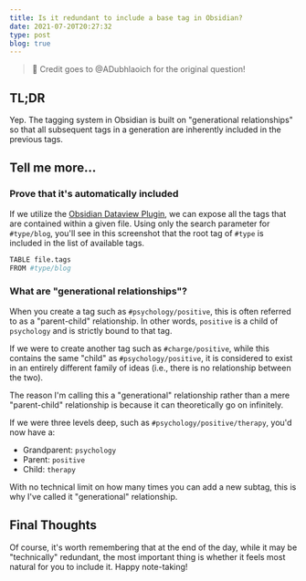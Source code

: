 ```yaml
---
title: Is it redundant to include a base tag in Obsidian?
date: 2021-07-20T20:27:32
type: post
blog: true
---
```


> 🎩 Credit goes to @ADubhlaoich for the original question!

## TL;DR

Yep. The tagging system in Obsidian is built on "generational relationships" so that all subsequent tags in a generation are inherently included in the previous tags.

## Tell me more...

### Prove that it's automatically included

If we utilize the [Obsidian Dataview Plugin](https://blacksmithgu.github.io/obsidian-dataview/), we can expose all the tags that are contained within a given file. Using only the search parameter for `#type/blog`, you'll see in this screenshot that the root tag of `#type` is included in the list of available tags.

```bash
TABLE file.tags
FROM #type/blog
```

<BlogImage src="/images/2021/is-it-redundant-to-include-a-base-tag.png" alt="Screenshot of Obsidian Dataview results for tags"></BlogImage>

### What are "generational relationships"?

When you create a tag such as `#psychology/positive`, this is often referred to as a "parent-child" relationship. In other words, `positive` is a child of `psychology` and is strictly bound to that tag.

If we were to create another tag such as `#charge/positive`, while this contains the same "child" as `#psychology/positive`, it is considered to exist in an entirely different family of ideas (i.e., there is no relationship between the two).

The reason I'm calling this a "generational" relationship rather than a mere "parent-child" relationship is because it can theoretically go on infinitely.

If we were three levels deep, such as `#psychology/positive/therapy`, you'd now have a:

- Grandparent: `psychology`
- Parent: `positive`
- Child: `therapy`

With no technical limit on how many times you can add a new subtag, this is why I've called it "generational" relationship.

## Final Thoughts

Of course, it's worth remembering that at the end of the day, while it may be "technically" redundant, the most important thing is whether it feels most natural for you to include it. Happy note-taking!
